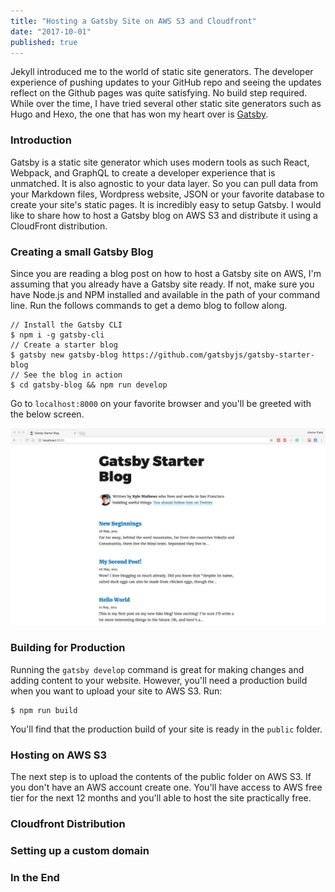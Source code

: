 ```yaml
---
title: "Hosting a Gatsby Site on AWS S3 and Cloudfront"
date: "2017-10-01"
published: true
---
```


Jekyll introduced me to the world of static site generators. The developer experience of pushing updates to your GitHub repo and seeing the updates reflect on the Github pages was quite satisfying. No build step required. While over the time, I have tried several other static site generators such as Hugo and Hexo, the one that has won my heart over is [Gatsby](https://www.gatsbyjs.org/).

### Introduction

Gatsby is a static site generator which uses modern tools as such React, Webpack, and GraphQL to create a developer experience that is unmatched. It is also agnostic to your data layer. So you can pull data from your Markdown files, Wordpress website, JSON or your favorite database to create your site's static pages. It is incredibly easy to setup Gatsby. I would like to share how to host a Gatsby blog on AWS S3 and distribute it using a CloudFront distribution.

### Creating a small Gatsby Blog

Since you are reading a blog post on how to host a Gatsby site on AWS, I'm assuming that you already have a Gatsby site ready. If not, make sure you have Node.js and NPM installed and available in the path of your command line. Run the follows commands to get a demo blog to follow along.

```
// Install the Gatsby CLI
$ npm i -g gatsby-cli
// Create a starter blog
$ gatsby new gatsby-blog https://github.com/gatsbyjs/gatsby-starter-blog
// See the blog in action
$ cd gatsby-blog && npm run develop
```

Go to ```localhost:8000``` on your favorite browser and you'll be greeted with the below screen.

![Gatsby Demo Blog](gatsby-demo-blog.jpeg)

### Building for Production

Running the ```gatsby develop``` command is great for making changes and adding content to your website. However, you'll need a production build when you want to upload your site to AWS S3. Run:

```
$ npm run build
```

You'll find that the production build of your site is ready in the ```public``` folder.

### Hosting on AWS S3

The next step is to upload the contents of the public folder on AWS S3. If you don't have an AWS account create one. You'll have access to AWS free tier for the next 12 months and you'll able to host the site practically free.

### Cloudfront Distribution

### Setting up a custom domain

### In the End
